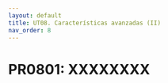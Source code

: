 ```yaml
---
layout: default
title: UT08. Características avanzadas (II)
nav_order: 8
---
```


# PR0801: XXXXXXXX